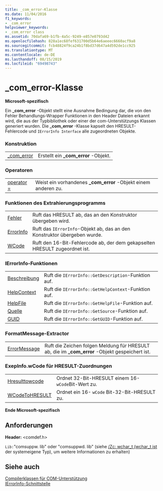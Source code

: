 ```yaml
---
title: _com_error-Klasse
ms.date: 11/04/2016
f1_keywords:
- _com_error
helpviewer_keywords:
- _com_error class
ms.assetid: 70dafa69-b1fb-4a5c-9249-e857e0793d42
ms.openlocfilehash: 828a1ec68fef631700d5b64e6aeeec6660acf9a8
ms.sourcegitcommit: fcb48824f9ca24b1f8bd37d647a4d592de1cc925
ms.translationtype: MT
ms.contentlocale: de-DE
ms.lasthandoff: 08/15/2019
ms.locfileid: "69498743"
---
```

# <a name="_com_error-class"></a>_com_error-Klasse

**Microsoft-spezifisch**

Ein **_com_error** -Objekt stellt eine Ausnahme Bedingung dar, die von den Fehler Behandlungs-Wrapper Funktionen in den Header Dateien erkannt wird, die aus der Typbibliothek oder einer der com-Unterstützungs Klassen generiert wurden. Die **_com_error** -Klasse kapselt den HRESULT-Fehlercode und `IErrorInfo Interface` alle zugeordneten Objekte.

### <a name="construction"></a>Konstruktion

|||
|-|-|
|[_com_error](../cpp/com-error-com-error.md)|Erstellt ein **_com_error** -Objekt.|

### <a name="operators"></a>Operatoren

|||
|-|-|
|[operator =](../cpp/com-error-operator-equal.md)|Weist ein vorhandenes **_com_error** -Objekt einem anderen zu.|

### <a name="extractor-functions"></a>Funktionen des Extrahierungsprogramms

|||
|-|-|
|[Fehler](../cpp/com-error-error.md)|Ruft das HRESULT ab, das an den Konstruktor übergeben wird.|
|[ErrorInfo](../cpp/com-error-errorinfo.md)|Ruft das `IErrorInfo`-Objekt ab, das an den Konstruktor übergeben wurde.|
|[WCode](../cpp/com-error-wcode.md)|Ruft den 16-Bit-Fehlercode ab, der dem gekapselten HRESULT zugeordnet ist.|

### <a name="ierrorinfo-functions"></a>IErrorInfo-Funktionen

|||
|-|-|
|[Beschreibung](../cpp/com-error-description.md)|Ruft die `IErrorInfo::GetDescription`-Funktion auf.|
|[HelpContext](../cpp/com-error-helpcontext.md)|Ruft die `IErrorInfo::GetHelpContext`-Funktion auf.|
|[HelpFile](../cpp/com-error-helpfile.md)|Ruft die `IErrorInfo::GetHelpFile`-Funktion auf.|
|[Quelle](../cpp/com-error-source.md)|Ruft die `IErrorInfo::GetSource`-Funktion auf.|
|[GUID](../cpp/com-error-guid.md)|Ruft die `IErrorInfo::GetGUID`-Funktion auf.|

### <a name="format-message-extractor"></a>FormatMessage-Extractor

|||
|-|-|
|[ErrorMessage](../cpp/com-error-errormessage.md)|Ruft die Zeichen folgen Meldung für HRESULT ab, die im **_com_error** -Objekt gespeichert ist.|

### <a name="exepinfowcode-to-hresult-mappers"></a>ExepInfo.wCode für HRESULT-Zuordnungen

|||
|-|-|
|[Hresulttowcode](../cpp/com-error-hresulttowcode.md)|Ordnet 32-Bit-HRESULT einem 16- `wCode`Bit-Wert zu.|
|[WCodeToHRESULT](../cpp/com-error-wcodetohresult.md)|Ordnet ein 16- `wCode` Bit-32-Bit-HRESULT zu.|

**Ende Microsoft-spezifisch**

## <a name="requirements"></a>Anforderungen

**Header:** \<comdef.h>

`Lib:`"comsuppw. lib" oder "comsuppwd. lib" (siehe [/Zc: wchar_t (wchar_t ist](../build/reference/zc-wchar-t-wchar-t-is-native-type.md) der systemeigene Typ), um weitere Informationen zu erhalten)

## <a name="see-also"></a>Siehe auch

[Compilerklassen für COM-Unterstützung](../cpp/compiler-com-support-classes.md)<br/>
[IErrorInfo-Schnittstelle](/windows/win32/api/oaidl/nn-oaidl-ierrorinfo)